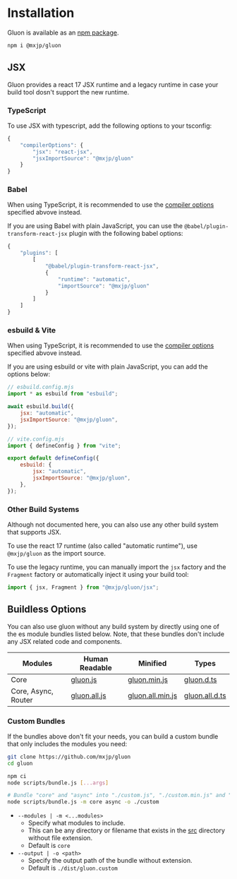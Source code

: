 # Installation
Gluon is available as an [npm package](https://www.npmjs.com/package/@mxjp/gluon).
```bash
npm i @mxjp/gluon
```

## JSX
Gluon provides a react 17 JSX runtime and a legacy runtime in case your build tool dosn't support the new runtime.

### TypeScript
To use JSX with typescript, add the following options to your tsconfig:
```js
{
	"compilerOptions": {
		"jsx": "react-jsx",
		"jsxImportSource": "@mxjp/gluon"
	}
}
```

### Babel
When using TypeScript, it is recommended to use the [compiler options](#typescript) specified abvove instead.

If you are using Babel with plain JavaScript, you can use the `@babel/plugin-transform-react-jsx` plugin with the following babel options:
```js
{
	"plugins": [
		[
			"@babel/plugin-transform-react-jsx",
			{
				"runtime": "automatic",
				"importSource": "@mxjp/gluon"
			}
		]
	]
}
```

### esbuild & Vite
When using TypeScript, it is recommended to use the [compiler options](#typescript) specified abvove instead.

If you are using esbuild or vite with plain JavaScript, you can add the options below:
```js
// esbuild.config.mjs
import * as esbuild from "esbuild";

await esbuild.build({
	jsx: "automatic",
	jsxImportSource: "@mxjp/gluon",
});
```
```js
// vite.config.mjs
import { defineConfig } from "vite";

export default defineConfig({
	esbuild: {
		jsx: "automatic",
		jsxImportSource: "@mxjp/gluon",
	},
});
```

### Other Build Systems
Although not documented here, you can also use any other build system that supports JSX.

To use the react 17 runtime (also called "automatic runtime"), use `@mxjp/gluon` as the import source.

To use the legacy runtime, you can manually import the `jsx` factory and the `Fragment` factory or automatically inject it using your build tool:
```js
import { jsx, Fragment } from "@mxjp/gluon/jsx";
```

## Buildless Options
You can also use gluon without any build system by directly using one of the es module bundles listed below. Note, that these bundles don't include any JSX related code and components.

| Modules | Human Readable | Minified | Types |
|-|-|-|-|
| Core | [gluon.js](https://unpkg.com/@mxjp/gluon/dist/gluon.js) | [gluon.min.js](https://unpkg.com/@mxjp/gluon/dist/gluon.min.js) | [gluon.d.ts](https://unpkg.com/@mxjp/gluon/dist/gluon.d.ts) |
| Core, Async, Router | [gluon.all.js](https://unpkg.com/@mxjp/gluon/dist/gluon.all.js) | [gluon.all.min.js](https://unpkg.com/@mxjp/gluon/dist/gluon.all.min.js) | [gluon.all.d.ts](https://unpkg.com/@mxjp/gluon/dist/gluon.all.d.ts) |

### Custom Bundles
If the bundles above don't fit your needs, you can build a custom bundle that only includes the modules you need:
```bash
git clone https://github.com/mxjp/gluon
cd gluon

npm ci
node scripts/bundle.js [...args]

# Bundle "core" and "async" into "./custom.js", "./custom.min.js" and "./custom.d.ts":
node scripts/bundle.js -m core async -o ./custom
```

+ `--modules | -m <...modules>`
	+ Specify what modules to include.
	+ This can be any directory or filename that exists in the [src](https://github.com/mxjp/gluon/tree/main/src) directory without file extension.
	+ Default is `core`
+ `--output | -o <path>`
	+ Specify the output path of the bundle without extension.
	+ Default is `./dist/gluon.custom`
